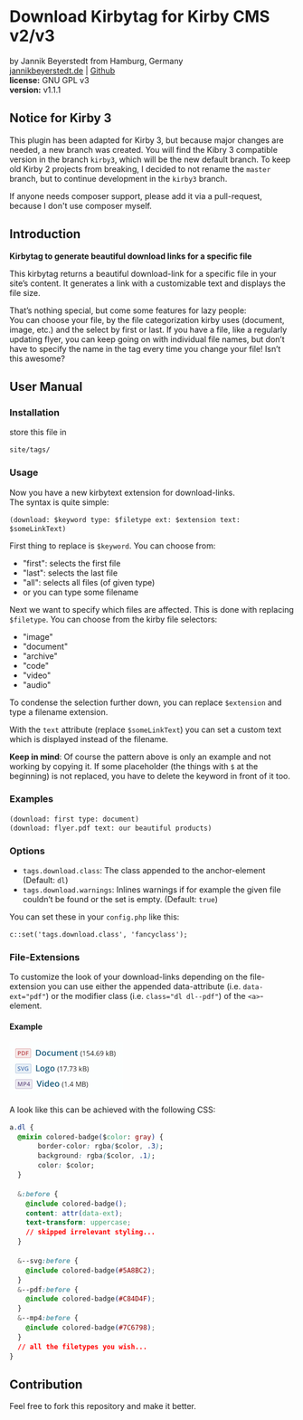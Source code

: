 # Download Kirbytag for Kirby CMS v2/v3
by Jannik Beyerstedt from Hamburg, Germany  
[jannikbeyerstedt.de](http://jannikbeyerstedt.de) | [Github](https://github.com/jbeyerstedt)  
**license:** GNU GPL v3  
**version:** v1.1.1

## Notice for Kirby 3
This plugin has been adapted for Kirby 3, but because major changes are needed, a new branch was created.
You will find the Kibry 3 compatible version in the branch `kirby3`, which will be the new default branch.
To keep old Kirby 2 projects from breaking, I decided to not rename the `master` branch, but to continue development in the `kirby3` branch.

If anyone needs composer support, please add it via a pull-request, because I don't use composer myself.


## Introduction
**Kirbytag to generate beautiful download links for a specific file**

This kirbytag returns a beautiful download-link for a specific file in your site’s content. It generates a link with a customizable text and displays the file size.

That’s nothing special, but come some features for lazy people:  
You can choose your file, by the file categorization kirby uses (document, image, etc.) and the select by first or last. If you have a file, like a regularly updating flyer, you can keep going on with individual file names, but don’t have to specify the name in the tag every time you change your file! Isn’t this awesome?

## User Manual

### Installation
store this file in

	site/tags/

### Usage
Now you have a new kirbytext extension for download-links.  
The syntax is quite simple:

	(download: $keyword type: $filetype ext: $extension text: $someLinkText)

First thing to replace is `$keyword`. You can choose from:

- "first": selects the first file
- "last":  selects the last file
- "all": selects all files (of given type)
- or you can type some filename

Next we want to specify which files are affected. This is done with replacing `$filetype`. You can choose from the kirby file selectors:

- "image"
- "document"
- "archive"
- "code"
- "video"
- "audio"

To condense the selection further down, you can replace `$extension` and type a filename extension.

With the `text` attribute (replace `$someLinkText`) you can set a custom text which is displayed instead of the filename.

**Keep in mind**: Of course the pattern above is only an example and not working by copying it. If some placeholder (the things with `$` at the beginning) is not replaced, you have to delete the keyword in front of it too.


### Examples

	(download: first type: document)
	(download: flyer.pdf text: our beautiful products)


### Options

* `tags.download.class`: The class appended to the anchor-element (Default: `dl`)
* `tags.download.warnings`: Inlines warnings if for example the given file couldn’t be found or the set is empty. (Default: `true`)

You can set these in your `config.php` like this:

	c::set('tags.download.class', 'fancyclass');

### File-Extensions
To customize the look of your download-links depending on the file-extension you can use either the appended data-attribute (i.e. `data-ext="pdf"`) or the modifier class (i.e. `class="dl dl--pdf"`) of the `<a>`-element.

#### Example

![Extension-Example](extension-example.png)

A look like this can be achieved with the following CSS:

```CSS
a.dl {
  @mixin colored-badge($color: gray) {
	   border-color: rgba($color, .3);
	   background: rgba($color, .1);
	   color: $color;
  }

  &:before {
    @include colored-badge();
    content: attr(data-ext);
    text-transform: uppercase;
    // skipped irrelevant styling...
  }

  &--svg:before {
    @include colored-badge(#5A8BC2);
  }
  &--pdf:before {
    @include colored-badge(#C84D4F);
  }
  &--mp4:before {
    @include colored-badge(#7C6798);
  }
  // all the filetypes you wish...
}
```


## Contribution
Feel free to fork this repository and make it better.
